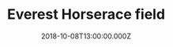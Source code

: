 ---
bylines: "Martin Banks"
capi: ""
date: "2018-10-08T13:00:00.000Z"
description: ""
preview: "https://d2n6ofw4o746cn.cloudfront.net/T3Interactives/2018/1003-dna-everest-horses/dist/PROD/preview.html"
slug: "everest-horserace-field"
tech: "vue.js"
thumb: ""
title: "Everest Horserace field"
---